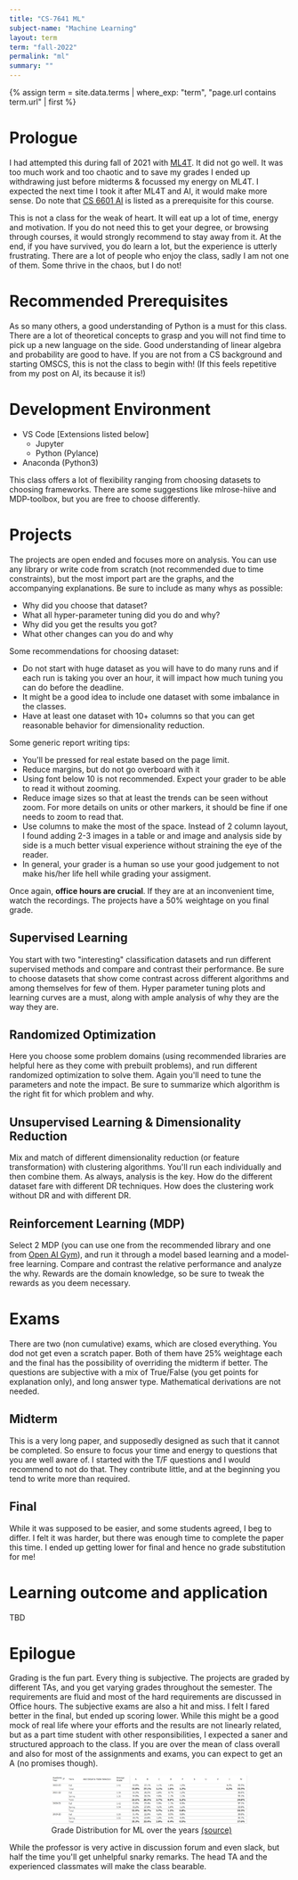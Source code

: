 ```yaml
---
title: "CS-7641 ML"
subject-name: "Machine Learning"
layout: term
term: "fall-2022"
permalink: "ml"
summary: ""
---
```


{% assign term = site.data.terms | where_exp: "term", "page.url contains term.url" | first %}

# Prologue
I had attempted this during fall of 2021 with [ML4T](/ml4t). It did not go well. It was too much work and too chaotic and to save my grades I ended up withdrawing just before midterms & focussed my energy on ML4T. I expected the next time I took it after ML4T and AI, it would make more sense. Do note that [CS 6601 AI](/ai) is listed as a prerequisite for this course.  

This is not a class for the weak of heart. It will eat up a lot of time, energy and motivation. If you do not need this to get your degree, or browsing through courses, it would strongly recommend to stay away from it. At the end, if you have survived, you do learn a lot, but the experience is utterly frustrating. There are a lot of people who enjoy the class, sadly I am not one of them. Some thrive in the chaos, but I do not!

# Recommended Prerequisites
As so many others, a good understanding of Python is a must for this class. There are a lot of theoretical concepts to grasp and you will not find time to pick up a new language on the side. Good understanding of linear algebra and probability are good to have. If you are not from a CS background and starting OMSCS, this is not the class to begin with! (If this feels repetitive from my post on AI, its because it is!)


# Development Environment
- VS Code [Extensions listed below]
    - Jupyter
    - Python (Pylance)
- Anaconda (Python3)

This class offers a lot of flexibility ranging from choosing datasets to choosing frameworks. There are some suggestions like mlrose-hiive and MDP-toolbox, but you are free to choose differently.

# Projects
The projects are open ended and focuses more on analysis. You can use any library or write code from scratch (not recommended due to time constraints), but the most import part are the graphs, and the accompanying explanations. Be sure to include as many whys as possible:
- Why did you choose that dataset?
- What all hyper-parameter tuning did you do and why?
- Why did you get the results you got?
- What other changes can you do and why

Some recommendations for choosing dataset:
* Do not start with huge dataset as you will have to do many runs and if each run is taking you over an hour, it will impact how much tuning you can do before the deadline.
* It might be a good idea to include one dataset with some imbalance in the classes.
* Have at least one dataset with 10+ columns so that you can get reasonable behavior for dimensionality reduction.

Some generic report writing tips:
* You'll be pressed for real estate based on the page limit.
* Reduce margins, but do not go overboard with it
* Using font below 10 is not recommended. Expect your grader to be able to read it without zooming.
* Reduce image sizes so that at least the trends can be seen without zoom. For more details on units or other markers, it should be fine if one needs to zoom to read that.
* Use columns to make the most of the space. Instead of 2 column layout, I found adding 2-3 images in a table or and image and analysis side by side is a much better visual experience without straining the eye of the reader.
* In general, your grader is a human so use your good judgement to not make his/her life hell while grading your assigment.

Once again, **office hours are crucial**. If they are at an inconvenient time, watch the recordings. The projects have a 50% weightage on you final grade.

## Supervised Learning
You start with two "interesting" classification datasets and run different supervised methods and compare and contrast their performance. Be sure to choose datasets that show come contrast across different algorithms and among themselves for few of them. Hyper parameter tuning plots and learning curves are a must, along with ample analysis of why they are the way they are.

## Randomized Optimization
Here you choose some problem domains (using recommended libraries are helpful here as they come with prebuilt problems), and run different randomized optimization to solve them. Again you'll need to tune the parameters and note the impact. Be sure to summarize which algorithm is the right fit for which problem and why. 

## Unsupervised Learning & Dimensionality Reduction
Mix and match of different dimensionality reduction (or feature transformation) with clustering algorithms. You'll run each individually and then combine them. As always, analysis is the key. How do the different dataset fare with different DR techniques. How does the clustering work without DR and with different DR.

## Reinforcement Learning (MDP)
Select 2 MDP (you can use one from the recommended library and one from [Open AI Gym](https://github.com/Farama-Foundation/Gymnasium)), and run it through a model based learning and a model-free learning. Compare and contrast the relative performance and analyze the why. Rewards are the domain knowledge, so be sure to tweak the rewards as you deem necessary.

# Exams
There are two (non cumulative) exams, which are closed everything. You dod not get even a scratch paper. Both of them have 25% weightage each and the final has the possibility of overriding the midterm if better. The questions are subjective with a mix of True/False (you get points for explanation only), and long answer type. Mathematical derivations are not needed.

## Midterm
This is a very long paper, and supposedly designed as such that it cannot be completed. So ensure to focus your time and energy to questions that you are well aware of. I started with the T/F questions and I would recommend to not do that. They contribute little, and at the beginning you tend to write more than required.

## Final
While it was supposed to be easier, and some students agreed, I beg to differ. I felt it was harder, but there was enough time to complete the paper this time. I ended up getting lower for final and hence no grade substitution for me!

# Learning outcome and application
TBD

# Epilogue
Grading is the fun part. Every thing is subjective. The projects are graded by different TAs, and you get varying grades throughout the semester. The requirements are fluid and most of the hard requirements are discussed in Office hours. The subjective exams are also a hit and miss. I felt I fared better in the final, but ended up scoring lower. While this might be a good mock of real life where your efforts and the results are not linearly related, but as a part time student with other responsibilities, I expected a saner and structured approach to the class. If you are over the mean of class overall and also for most of the assignments and exams, you can expect to get an A (no promises though).

<figure style="margin: auto; display:block; width: 70%">
<img src="assets/images/ml-grades.png" alt="ML Grade distribution">
<figcaption>Grade Distribution for ML over the years <a href="https://lite.gatech.edu/lite_script/dashboards/grade_distribution.html">(source)</a> </figcaption>
</figure>

While the professor is very active in discussion forum and even slack, but half the time you'll get unhelpful snarky remarks. The head TA and the experienced classmates will make the class bearable.
